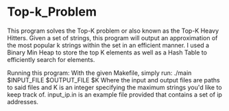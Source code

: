 # Top-k_Problem

This program solves the Top-K problem or also known as the Top-K Heavy Hitters.
Given a set of strings, this program will output an approximation of the most popular 
k strings within the set in an efficient manner. I used a Binary Min Heap to store the top K elements as well as a Hash Table to efficiently search for elements.

Running this program:
With the given Makefile, simply run:
./main $INPUT_FILE $OUTPUT_FILE $K
Where the input and output files are paths to said files and K is an integer specifying the maximum strings you'd like to keep track of.
input_ip.in is an example file provided that contains a set of ip addresses.
